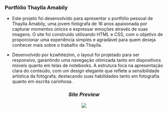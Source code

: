 ### Portfólio Thaylla Amabily

- Este projeto foi desenvolvido para apresentar o portfólio pessoal de Thaylla Amabily, uma jovem fotógrafa de 16 anos apaixonada por capturar momentos únicos e expressar emoções através de suas imagens. O site foi construído utilizando HTML e CSS, com o objetivo de proporcionar uma experiência simples e agradável para quem deseja conhecer mais sobre o trabalho da Thaylla.

- Desenvolvido por kzwhitezinn, o layout foi projetado para ser responsivo, garantindo uma navegação otimizada tanto em dispositivos móveis quanto em telas de notebooks. A estrutura foca na apresentação clara do conteúdo, com um design elegante que reflete a sensibilidade artística da fotógrafa, destacando suas habilidades tanto em fotografia quanto em escrita carinhosa.

<h3 align="center"><i>Site Preview</i></h3>
<p align="center">
<img src="https://github.com/kzwhitezinn/thayllafotografia/blob/main/preview.PNG"/>
</p>
